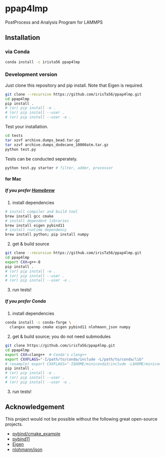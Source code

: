 
# ppap4lmp

PostProcess and Analysis Program for LAMMPS

## Installation

### via Conda

```bash
conda install -c irista56 ppap4lmp
```

### Development version

Just clone this repository and pip install.
Note that Eigen is required.

```bash
git clone --recursive https://github.com/irisTa56/ppap4lmp.git
cd ppap4lmp
pip install .
# (or) pip install -e .
# (or) pip install --user .
# (or) pip install --user -e .
```

Test your installation.

```bash
cd tests
tar xzvf archive.dumps_bead.tar.gz
tar xzvf archive.dumps_dodecane_10000atm.tar.gz
python test.py
```

Tests can be conducted seperately.

```bash
python test.py starter # filter, adder, processor
```

#### for Mac

##### If you prefer [Homebrew](https://brew.sh)

1. install dependencies

```bash
# install compiler and build tool
brew install gcc cmake
# install dependent libraries
brew install eigen pybind11
# install runtime dependency
brew install python; pip install numpy
```

2. get & build source

```bash
git clone --recursive https://github.com/irisTa56/ppap4lmp.git
cd ppap4lmp
export CXX=g++-8
pip install .
# (or) pip install -e .
# (or) pip install --user .
# (or) pip install --user -e .
```

3. run tests!

##### If you prefer Conda

1. install dependencies

```bash
conda install -c conda-forge \
  clangxx openmp cmake eigen pybind11 nlohmann_json numpy
```

2. get & build source; you do not need submodules

```bash
git clone https://github.com/irisTa56/ppap4lmp.git
cd ppap4lmp
export CXX=clang++  # Conda's clang++
export CXXFLAGS="-I/path/to/conda/include -L/path/to/conda/lib"
# (example) export CXXFLAGS="-I$HOME/miniconda3/include -L$HOME/miniconda3/lib"
pip install .
# (or) pip install -e .
# (or) pip install --user .
# (or) pip install --user -e .
```

3. run tests!

## Acknowledgement

This project would not be possible without the following great open-source projects.

* [pybind/cmake_example](https://github.com/pybind/cmake_example)
* [pybind11](https://github.com/pybind/pybind11)
* [Eigen](http://eigen.tuxfamily.org/index.php?title=Main_Page)
* [nlohmann/json](https://github.com/nlohmann/json)
